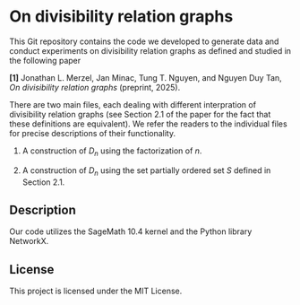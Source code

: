 # On divisibility relation graphs

This Git repository contains the code we developed to generate data and conduct experiments on divisibility relation graphs as defined and studied in the following paper 

**[1]** Jonathan L. Merzel,  Jan Minac, Tung T. Nguyen, and Nguyen Duy Tan, *On divisibility relation graphs* (preprint, 2025).

There are two main files, each dealing with different interpration of divisibility relation graphs (see Section 2.1 of the paper for the fact that these definitions are equivalent). 
We refer the readers to the individual files for precise descriptions of their functionality. 

1. A construction of $D_n$ using the factorization of $n$. 
   
2. A construction of $D_n$ using the set partially ordered set $S$ defined in Section 2.1. 

## Description

Our code utilizes the SageMath 10.4 kernel and the Python library NetworkX. 

## License

This project is licensed under the MIT License.
